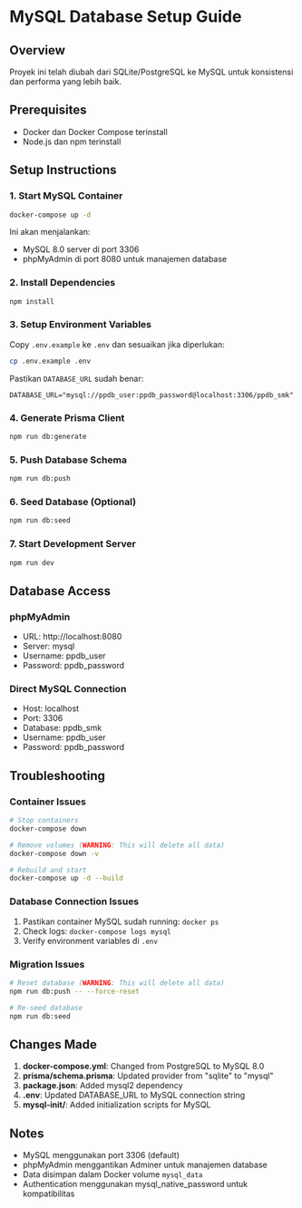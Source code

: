 # MySQL Database Setup Guide

## Overview
Proyek ini telah diubah dari SQLite/PostgreSQL ke MySQL untuk konsistensi dan performa yang lebih baik.

## Prerequisites
- Docker dan Docker Compose terinstall
- Node.js dan npm terinstall

## Setup Instructions

### 1. Start MySQL Container
```bash
docker-compose up -d
```

Ini akan menjalankan:
- MySQL 8.0 server di port 3306
- phpMyAdmin di port 8080 untuk manajemen database

### 2. Install Dependencies
```bash
npm install
```

### 3. Setup Environment Variables
Copy `.env.example` ke `.env` dan sesuaikan jika diperlukan:
```bash
cp .env.example .env
```

Pastikan `DATABASE_URL` sudah benar:
```
DATABASE_URL="mysql://ppdb_user:ppdb_password@localhost:3306/ppdb_smk"
```

### 4. Generate Prisma Client
```bash
npm run db:generate
```

### 5. Push Database Schema
```bash
npm run db:push
```

### 6. Seed Database (Optional)
```bash
npm run db:seed
```

### 7. Start Development Server
```bash
npm run dev
```

## Database Access

### phpMyAdmin
- URL: http://localhost:8080
- Server: mysql
- Username: ppdb_user
- Password: ppdb_password

### Direct MySQL Connection
- Host: localhost
- Port: 3306
- Database: ppdb_smk
- Username: ppdb_user
- Password: ppdb_password

## Troubleshooting

### Container Issues
```bash
# Stop containers
docker-compose down

# Remove volumes (WARNING: This will delete all data)
docker-compose down -v

# Rebuild and start
docker-compose up -d --build
```

### Database Connection Issues
1. Pastikan container MySQL sudah running: `docker ps`
2. Check logs: `docker-compose logs mysql`
3. Verify environment variables di `.env`

### Migration Issues
```bash
# Reset database (WARNING: This will delete all data)
npm run db:push -- --force-reset

# Re-seed database
npm run db:seed
```

## Changes Made

1. **docker-compose.yml**: Changed from PostgreSQL to MySQL 8.0
2. **prisma/schema.prisma**: Updated provider from "sqlite" to "mysql"
3. **package.json**: Added mysql2 dependency
4. **.env**: Updated DATABASE_URL to MySQL connection string
5. **mysql-init/**: Added initialization scripts for MySQL

## Notes

- MySQL menggunakan port 3306 (default)
- phpMyAdmin menggantikan Adminer untuk manajemen database
- Data disimpan dalam Docker volume `mysql_data`
- Authentication menggunakan mysql_native_password untuk kompatibilitas